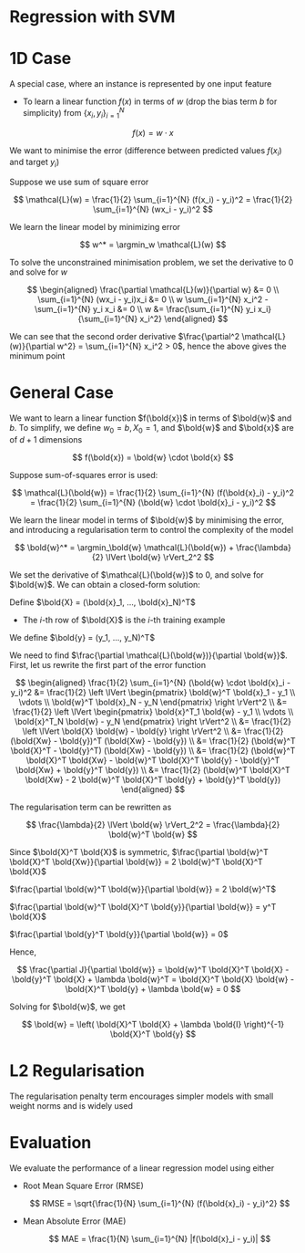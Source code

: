 # Regression with SVM

# 1D Case

A special case, where an instance is represented by one input feature
- To learn a linear function $f(x)$ in terms of $w$ (drop the bias term $b$ for simplicity) from $\{x_i, y_i\}_{i=1}^{N}$

$$
f(x) = w \cdot x
$$

We want to minimise the error (difference between predicted values $f(x_i)$ and target $y_i$)

Suppose we use sum of square error

$$
\mathcal{L}(w) = \frac{1}{2} \sum_{i=1}^{N} (f(x_i) - y_i)^2 = \frac{1}{2} \sum_{i=1}^{N} (wx_i - y_i)^2
$$

We learn the linear model by minimizing error

$$
w^* = \argmin_w \mathcal{L}(w)
$$

To solve the unconstrained minimisation problem, we set the derivative to 0 and solve for $w$

$$
\begin{aligned}
    \frac{\partial \mathcal{L}(w)}{\partial w} &= 0 \\
    \sum_{i=1}^{N} (wx_i - y_i)x_i &= 0 \\
    w \sum_{i=1}^{N} x_i^2 - \sum_{i=1}^{N} y_i x_i &= 0 \\
    w &= \frac{\sum_{i=1}^{N} y_i x_i}{\sum_{i=1}^{N} x_i^2}
\end{aligned}
$$

We can see that the second order derivative $\frac{\partial^2 \mathcal{L}(w)}{\partial w^2} = \sum_{i=1}^{N} x_i^2 > 0$, hence the above gives the minimum point

# General Case

We want to learn a linear function $f(\bold{x})$ in terms of $\bold{w}$ and $b$. To simplify, we define $w_0 = b, X_0 = 1$, and $\bold{w}$ and $\bold{x}$ are of $d + 1$ dimensions

$$
f(\bold{x}) = \bold{w} \cdot \bold{x}
$$

Suppose sum-of-squares error is used:

$$
\mathcal{L}(\bold{w}) = \frac{1}{2} \sum_{i=1}^{N} (f(\bold{x}_i) - y_i)^2 = \frac{1}{2} \sum_{i=1}^{N} (\bold{w} \cdot \bold{x}_i - y_i)^2
$$

We learn the linear model in terms of $\bold{w}$ by minimising the error, and introducing a regularisation term to control the complexity of the model

$$
\bold{w}^* = \argmin_\bold{w} \mathcal{L}(\bold{w}) + \frac{\lambda}{2} \lVert \bold{w} \rVert_2^2
$$

We set the derivative of $\mathcal{L}(\bold{w})$ to 0, and solve for $\bold{w}$. We can obtain a closed-form solution:

Define $\bold{X} = (\bold{x}_1, ..., \bold{x}_N)^T$
- The $i$-th row of $\bold{X}$ is the $i$-th training example

We define $\bold{y} = (y_1, ..., y_N)^T$

We need to find $\frac{\partial \mathcal{L}(\bold{w})}{\partial \bold{w}}$. First, let us rewrite the first part of the error function

$$
\begin{aligned}
    \frac{1}{2} \sum_{i=1}^{N} (\bold{w} \cdot \bold{x}_i - y_i)^2 &= \frac{1}{2} \left \lVert \begin{pmatrix} \bold{w}^T \bold{x}_1 - y_1 \\ \vdots \\ \bold{w}^T \bold{x}_N - y_N \end{pmatrix} \right \rVert^2 \\
    &= \frac{1}{2} \left \lVert \begin{pmatrix} \bold{x}^T_1 \bold{w}  - y_1 \\ \vdots \\ \bold{x}^T_N \bold{w} - y_N \end{pmatrix} \right \rVert^2 \\
    &= \frac{1}{2} \left \lVert \bold{X} \bold{w} - \bold{y} \right \rVert^2 \\
    &= \frac{1}{2} (\bold{Xw} - \bold{y})^T (\bold{Xw} - \bold{y}) \\
    &= \frac{1}{2} (\bold{w}^T \bold{X}^T - \bold{y}^T) (\bold{Xw} - \bold{y}) \\
    &= \frac{1}{2} (\bold{w}^T \bold{X}^T \bold{Xw} - \bold{w}^T \bold{X}^T \bold{y} - \bold{y}^T \bold{Xw} + \bold{y}^T \bold{y}) \\
    &= \frac{1}{2} (\bold{w}^T \bold{X}^T \bold{Xw} - 2 \bold{w}^T \bold{X}^T \bold{y} + \bold{y}^T \bold{y})
\end{aligned}
$$

The regularisation term can be rewritten as

$$
\frac{\lambda}{2} \lVert \bold{w} \rVert_2^2 = \frac{\lambda}{2} \bold{w}^T \bold{w}
$$

Since $\bold{X}^T \bold{X}$ is symmetric, $\frac{\partial \bold{w}^T \bold{X}^T \bold{Xw}}{\partial \bold{w}} = 2 \bold{w}^T \bold{X}^T \bold{X}$

$\frac{\partial \bold{w}^T \bold{w}}{\partial \bold{w}} = 2 \bold{w}^T$

$\frac{\partial \bold{w}^T \bold{X}^T \bold{y}}{\partial \bold{w}} = y^T \bold{X}$ 

$\frac{\partial \bold{y}^T \bold{y}}{\partial \bold{w}} = 0$

Hence,

$$
\frac{\partial J}{\partial \bold{w}} = \bold{w}^T \bold{X}^T \bold{X} - \bold{y}^T \bold{X} + \lambda \bold{w}^T = \bold{X}^T \bold{X} \bold{w} - \bold{X}^T \bold{y} + \lambda \bold{w} = 0
$$

Solving for $\bold{w}$, we get

$$
\bold{w} = \left( \bold{X}^T \bold{X} + \lambda \bold{I} \right)^{-1} \bold{X}^T \bold{y}
$$

# L2 Regularisation

The regularisation penalty term encourages simpler models with small weight norms and is widely used

# Evaluation

We evaluate the performance of a linear regression model using either
- Root Mean Square Error (RMSE)

    $$
        RMSE = \sqrt{\frac{1}{N} \sum_{i=1}^{N} (f(\bold{x}_i) - y_i)^2}
    $$
- Mean Absolute Error (MAE)

    $$
        MAE = \frac{1}{N} \sum_{i=1}^{N} |f(\bold{x}_i - y_i)|
    $$